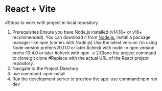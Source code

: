 # React + Vite
#Steps to work with project in local repository
1. Prerequisites
Ensure you have Node.js installed (v14.18+ or v16+ recommended). You can download it from [Node.js.](https://nodejs.org/en/download)
Install a package manager like npm (comes with Node.js)
Use the latest version i'm using
Node version prefer:v20.11.0 or later #check with node -v
npm version prefer:10.4.0 or later    #check with npm -v
2:Clone the project
command to clone:git clone <repository-url> #Replace <repository-url> with the actual URL of the React project repository.
3. Navigate to the Project Directory
4. use command :npm install
5. Run the development server to preview the app:
use command:npm run dev


